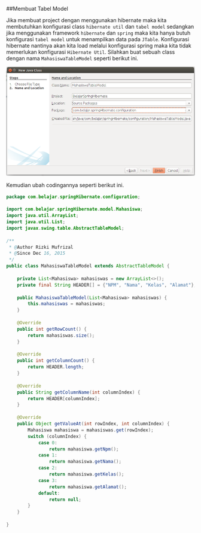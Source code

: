 ##Membuat Tabel Model

Jika membuat project dengan menggunakan hibernate maka kita membutuhkan konfigurasi class `hibernate util` dan `tabel model` sedangkan jika menggunakan framework `hibernate` dan `spring` maka kita hanya butuh konfigurasi `tabel model` untuk menampilkan data pada `JTable`. Konfigurasi hibernate nantinya akan kita load melalui konfigurasi spring maka kita tidak memerlukan konfigurasi `Hibernate Util`. Silahkan buat sebuah class dengan nama `MahasiswaTableModel` seperti berikut ini.

 ![](../gambar/screenshot22.png)

Kemudian ubah codingannya seperti berikut ini.

```java
package com.belajar.springHibernate.configuration;

import com.belajar.springHibernate.model.Mahasiswa;
import java.util.ArrayList;
import java.util.List;
import javax.swing.table.AbstractTableModel;

/**
 * @Author Rizki Mufrizal
 * @Since Dec 16, 2015
 */
public class MahasiswaTableModel extends AbstractTableModel {

    private List<Mahasiswa> mahasiswas = new ArrayList<>();
    private final String HEADER[] = {"NPM", "Nama", "Kelas", "Alamat"};

    public MahasiswaTableModel(List<Mahasiswa> mahasiswas) {
        this.mahasiswas = mahasiswas;
    }

    @Override
    public int getRowCount() {
        return mahasiswas.size();
    }

    @Override
    public int getColumnCount() {
        return HEADER.length;
    }

    @Override
    public String getColumnName(int columnIndex) {
        return HEADER[columnIndex];
    }

    @Override
    public Object getValueAt(int rowIndex, int columnIndex) {
        Mahasiswa mahasiswa = mahasiswas.get(rowIndex);
        switch (columnIndex) {
            case 0:
                return mahasiswa.getNpm();
            case 1:
                return mahasiswa.getNama();
            case 2:
                return mahasiswa.getKelas();
            case 3:
                return mahasiswa.getAlamat();
            default:
                return null;
        }
    }

}
 ```